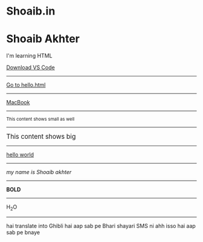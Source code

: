 # Shoaib.in
<!DOCTYPE html>
<html>
<head>
  <meta charset="UTF-8">
  <title>Link Practice</title>
</head>
<body>
  <h1>Shoaib Akhter</h1>
  <p>I'm learning HTML</p>

  <a href="https://code.visualstudio.com/">Download VS Code</a>
  <br/>
<hr>
  <a href="http://localhost:7700/hello.html">Go to hello.html</a>
  <br/>
<hr>
  <a href="https://www.amazon.in/Apple-MacBook-Chip-13-inch-256GB/dp/B08N5W4NNB">MacBook</a>
  <br/>
  <hr>

  <small>This content shows small as well</small>
  <br/>
  <hr>
  <big>This content shows big</big>
  <hr>
  <u>hello world</u>
  <br>
  <hr>
  <i>my name is Shoaib akhter</i>
  <hr> 
  <b>BOLD</b>
  <br>
  <hr>
  H<sub>2</sub>O
  <hr>
  <p>hai translate into Ghibli hai aap sab pe Bhari shayari SMS ni ahh isso hai aap sab pe bnaye </p>
</body>
</html>
